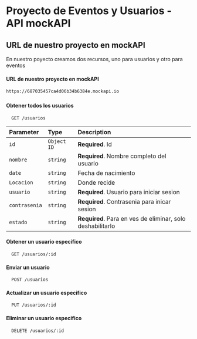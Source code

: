 
# Proyecto de Eventos y Usuarios - API mockAPI

## URL de nuestro proyecto en mockAPI

En nuestro poyecto creamos dos recursos, uno para usuarios y otro para eventos

#### URL de nuestro proyecto en mockAPI
`
https://687035457ca4d06b34b6384e.mockapi.io
`
###
#### Obtener todos los usuarios

```http
  GET /usuarios
```

| Parameter | Type     | Description                |
| :-------- | :------- | :------------------------- |
| `id` | `Object ID` | **Required**. Id |
| `nombre` | `string` | **Required**. Nombre completo del usuario |
| `date` | `string` | Fecha de nacimiento |
| `Locacion` | `string` | Donde recide |
| `usuario` | `string` | **Required**. Usuario para iniciar sesion |
| `contrasenia` | `string` | **Required**. Contrasenia para inicar sesion |
| `estado` | `string` | **Required**. Para en ves de eliminar, solo deshabilitarlo |

#### Obtener un usuario especifico

```http
  GET /usuarios/:id
```
#### Enviar un usuario

```http
  POST /usuarios
```
#### Actualizar un usuario especifico

```http
  PUT /usuarios/:id
```
#### Eliminar un usuario especifico

```http
  DELETE /usuarios/:id
```

